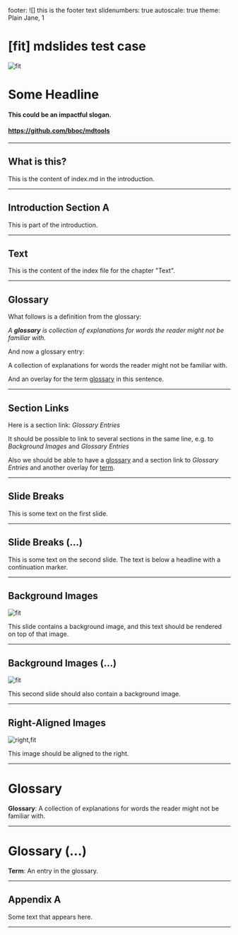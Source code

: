 footer: ![] this is the footer text
slidenumbers: true
autoscale: true
theme: Plain Jane, 1

# [fit] mdslides test case

![fit](img/full.png)

# Some Headline

#### This could be an impactful slogan.
#### <https://github.com/bboc/mdtools>


---

## What is this?

This is the content of index.md in the introduction.




---

## Introduction Section A

This is part of the introduction.



---

## Text

This is the content of the index file for the chapter "Text".


---

## Glossary

What follows is a definition from the glossary:

_A **glossary** is collection of explanations for words the reader might not be familiar with._

And now a glossary entry:

A collection of explanations for words the reader might not be familiar with.

And an overlay for the term [glossary](glossary:glossary) in this sentence.


---

## Section Links

Here is a section link: _Glossary Entries_

It should be possible to link to several sections in the same line, e.g. to _Background Images_ and _Glossary Entries_

Also we should be able to have a [glossary](glossary:glossary) and a section link to _Glossary Entries_ and another overlay for [term](glossary:term).

---

## Slide Breaks

This is some text on the first slide.

---

## Slide Breaks (…)

This is some text on the second slide. The text is below a headline with a continuation marker.


---

## Background Images

![fit](img/full.png)

This slide contains a background image, and this text should be rendered on top of that image.

---

## Background Images (…)

![fit](img/full.png)

This second slide should also contain a background image.


---

## Right-Aligned Images

![right,fit](img/half.png)

This image should be aligned to the right.


---


# Glossary 


**Glossary**: A collection of explanations for words the reader might not be familiar with.


---


# Glossary (…)


**Term**: An entry in the glossary.



---

## Appendix A

Some text that appears here.


---

